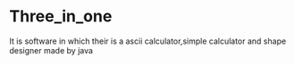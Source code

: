 # Three_in_one
It is software in which their is a ascii calculator,simple calculator and shape designer made by java
